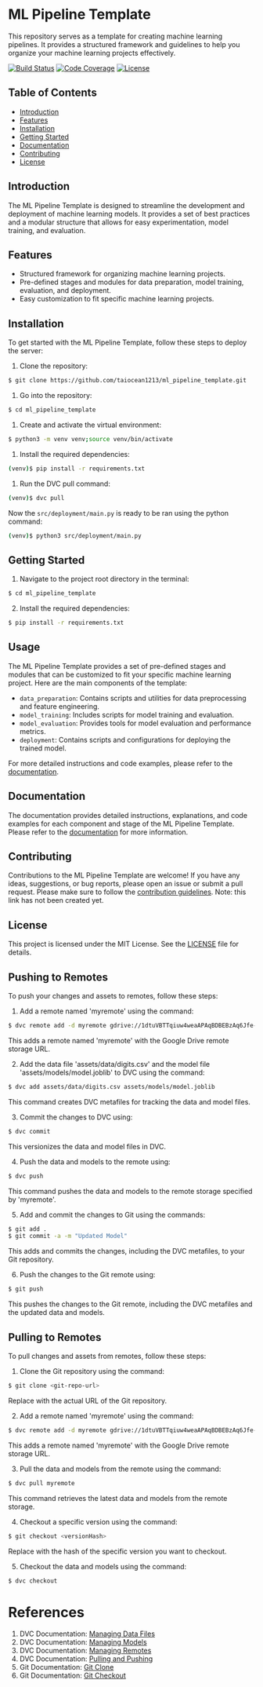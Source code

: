 # ML Pipeline Template

This repository serves as a template for creating machine learning pipelines. It provides a structured framework and guidelines to help you organize your machine learning projects effectively.

[![Build Status](https://img.shields.io/travis/taiocean1213/ml_pipeline_template/master.svg)](https://travis-ci.org/github/taiocean1213/ml_pipeline_template)
[![Code Coverage](https://img.shields.io/codecov/c/github/taiocean1213/ml_pipeline_template/master.svg)](https://codecov.io/gh/taiocean1213/ml_pipeline_template)
[![License](https://img.shields.io/github/license/taiocean1213/ml_pipeline_template.svg)](https://github.com/taiocean1213/ml_pipeline_template/blob/master/LICENSE)

## Table of Contents
- [Introduction](#introduction)
- [Features](#features)
- [Installation](#installation)
- [Getting Started](#getting-started)
- [Documentation](#documentation)
- [Contributing](#contributing)
- [License](#license)

## Introduction

The ML Pipeline Template is designed to streamline the development and deployment of machine learning models. It provides a set of best practices and a modular structure that allows for easy experimentation, model training, and evaluation.

## Features

- Structured framework for organizing machine learning projects.
- Pre-defined stages and modules for data preparation, model training, evaluation, and deployment.
- Easy customization to fit specific machine learning projects.

## Installation

To get started with the ML Pipeline Template, follow these steps to deploy the server:

1. Clone the repository:
```bash
$ git clone https://github.com/taiocean1213/ml_pipeline_template.git
```

1. Go into the repository:
```bash
$ cd ml_pipeline_template
```

1. Create and activate the virtual environment:
```bash
$ python3 -m venv venv;source venv/bin/activate
```

1. Install the required dependencies:
```bash
(venv)$ pip install -r requirements.txt
```

1. Run the DVC pull command:
```bash
(venv)$ dvc pull 
```

Now the `src/deployment/main.py` is ready to be ran using the python command:
```bash
(venv)$ python3 src/deployment/main.py
```

## Getting Started

1. Navigate to the project root directory in the terminal:
```bash
$ cd ml_pipeline_template
```

2. Install the required dependencies:
```bash
$ pip install -r requirements.txt
```

## Usage

The ML Pipeline Template provides a set of pre-defined stages and modules that can be customized to fit your specific machine learning project. Here are the main components of the template:

- `data_preparation`: Contains scripts and utilities for data preprocessing and feature engineering.
- `model_training`: Includes scripts for model training and evaluation.
- `model_evaluation`: Provides tools for model evaluation and performance metrics.
- `deployment`: Contains scripts and configurations for deploying the trained model.

For more detailed instructions and code examples, please refer to the [documentation](#documentation).

## Documentation

The documentation provides detailed instructions, explanations, and code examples for each component and stage of the ML Pipeline Template. Please refer to the [documentation](documentation.md) for more information.

## Contributing

Contributions to the ML Pipeline Template are welcome! If you have any ideas, suggestions, or bug reports, please open an issue or submit a pull request. Please make sure to follow the [contribution guidelines](CONTRIBUTING.md). Note: this link has not been created yet.

## License

This project is licensed under the MIT License. See the [LICENSE](LICENSE) file for details.

## Pushing to Remotes

To push your changes and assets to remotes, follow these steps:

1. Add a remote named 'myremote' using the command:
```bash
$ dvc remote add -d myremote gdrive://1dtuVBTTqiuw4weaAPAqBDBEBzAq6Jfe-?usp=sharing
```
This adds a remote named 'myremote' with the Google Drive remote storage URL.

2. Add the data file 'assets/data/digits.csv' and the model file 'assets/models/model.joblib' to DVC using the command:
```bash
$ dvc add assets/data/digits.csv assets/models/model.joblib
```
This command creates DVC metafiles for tracking the data and model files.

3. Commit the changes to DVC using:
```bash
$ dvc commit
```
This versionizes the data and model files in DVC.

4. Push the data and models to the remote using:
```bash
$ dvc push
```
This command pushes the data and models to the remote storage specified by 'myremote'.

5. Add and commit the changes to Git using the commands:
```bash
$ git add .
$ git commit -a -m "Updated Model"
```
This adds and commits the changes, including the DVC metafiles, to your Git repository.

6. Push the changes to the Git remote using:
```bash
$ git push
```
This pushes the changes to the Git remote, including the DVC metafiles and the updated data and models.


## Pulling to Remotes

To pull changes and assets from remotes, follow these steps:

1. Clone the Git repository using the command:
```bash
$ git clone <git-repo-url>
```
Replace <git-repo-url> with the actual URL of the Git repository.

2. Add a remote named 'myremote' using the command:
```bash
$ dvc remote add -d myremote gdrive://1dtuVBTTqiuw4weaAPAqBDBEBzAq6Jfe-?usp=sharing
```
This adds a remote named 'myremote' with the Google Drive remote storage URL.

3. Pull the data and models from the remote using the command:
```bash
$ dvc pull myremote
```
This command retrieves the latest data and models from the remote storage.

4. Checkout a specific version using the command:
```bash
$ git checkout <versionHash>
```
Replace <versionHash> with the hash of the specific version you want to checkout.

5. Checkout the data and models using the command:
```bash
$ dvc checkout
```

# References

1. DVC Documentation: [Managing Data Files](https://dvc.org/doc/start/data-and-model-versioning)
2. DVC Documentation: [Managing Models](https://dvc.org/doc/start/data-and-model-versioning#managing-model-versions)
3. DVC Documentation: [Managing Remotes](https://dvc.org/doc/command-reference/remote/add)
4. DVC Documentation: [Pulling and Pushing](https://dvc.org/doc/command-reference/pull)
5. Git Documentation: [Git Clone](https://git-scm.com/docs/git-clone)
6. Git Documentation: [Git Checkout](https://git-scm.com/docs/git-checkout)
